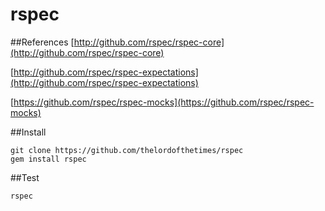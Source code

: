 # rspec

##References
[http://github.com/rspec/rspec-core](http://github.com/rspec/rspec-core)

[http://github.com/rspec/rspec-expectations](http://github.com/rspec/rspec-expectations)

[https://github.com/rspec/rspec-mocks](https://github.com/rspec/rspec-mocks)

##Install

	git clone https://github.com/thelordofthetimes/rspec
	gem install rspec

##Test

	rspec
